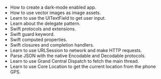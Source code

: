 - How to create a dark-mode enabled app.
- How to use vector images as image assets.
- Learn to use the UITextField to get user input.
- Learn about the delegate pattern.
- Swift protocols and extensions.
- Swift guard keyword.
- Swift computed properties.
- Swift closures and completion handlers.
- Learn to use URLSession to network and make HTTP requests.
- Parse JSON with the native Encodable and Decodable protocols.
- Learn to use Grand Central Dispatch to fetch the main thread.
- Learn to use Core Location to get the current location from the phone GPS.
